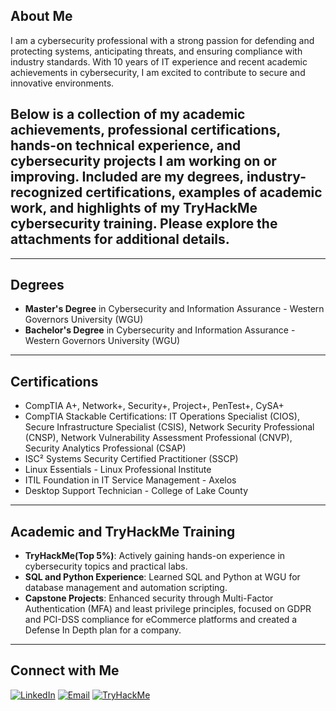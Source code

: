 ## About Me
I am a cybersecurity professional with a strong passion for defending and protecting systems, anticipating threats, and ensuring compliance with industry standards. With 10 years of IT experience and recent academic achievements in cybersecurity, I am excited to contribute to secure and innovative environments.

## Below is a collection of my academic achievements, professional certifications, hands-on technical experience, and cybersecurity projects I am working on or improving. Included are my degrees, industry-recognized certifications, examples of academic work, and highlights of my TryHackMe cybersecurity training. Please explore the attachments for additional details.

---

## Degrees
- **Master's Degree** in Cybersecurity and Information Assurance - Western Governors University (WGU)
- **Bachelor's Degree** in Cybersecurity and Information Assurance - Western Governors University (WGU)

---

## Certifications
- CompTIA A+, Network+, Security+, Project+, PenTest+, CySA+
- CompTIA Stackable Certifications: IT Operations Specialist (CIOS), Secure Infrastructure Specialist (CSIS), Network Security Professional (CNSP), Network Vulnerability Assessment Professional (CNVP), Security Analytics Professional (CSAP)
- ISC² Systems Security Certified Practitioner (SSCP)
- Linux Essentials - Linux Professional Institute
- ITIL Foundation in IT Service Management - Axelos
- Desktop Support Technician - College of Lake County

---

## Academic and TryHackMe Training
- **TryHackMe(Top 5%)**: Actively gaining hands-on experience in cybersecurity topics and practical labs.
- **SQL and Python Experience**: Learned SQL and Python at WGU for database management and automation scripting.
- **Capstone Projects**: Enhanced security through Multi-Factor Authentication (MFA) and least privilege principles, focused on GDPR and PCI-DSS compliance for eCommerce platforms and created a Defense In Depth plan for a company.

---

## Connect with Me

[![LinkedIn](https://img.shields.io/badge/LinkedIn-Connect-blue?style=for-the-badge&logo=linkedin)](https://www.linkedin.com/in/david-garlisch/)
[![Email](https://img.shields.io/badge/Gmail-Email%20Me-red?style=for-the-badge&logo=gmail&logoColor=white)](mailto:davidgar0691@gmail.com)
[![TryHackMe](https://img.shields.io/badge/TryHackMe-Visit-green?style=for-the-badge&logo=tryhackme&logoColor=white)](https://tryhackme.com/r/p/Davidgar0691)

